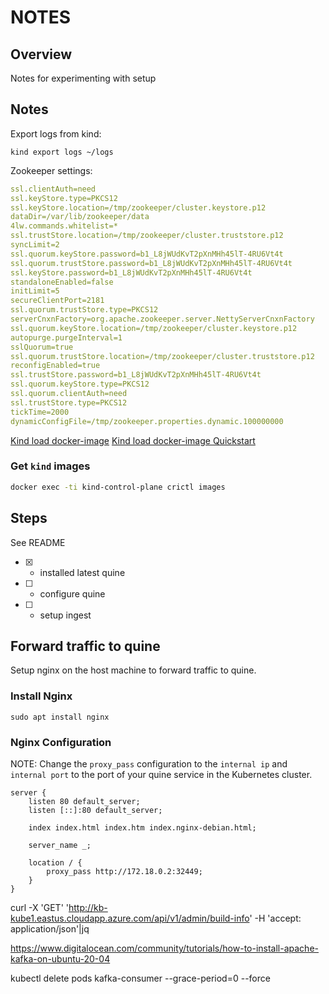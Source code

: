 # NOTES

## Overview

Notes for experimenting with setup

## Notes

Export logs from kind:

`kind export logs ~/logs`


Zookeeper settings:

```yaml
ssl.clientAuth=need
ssl.keyStore.type=PKCS12
ssl.keyStore.location=/tmp/zookeeper/cluster.keystore.p12
dataDir=/var/lib/zookeeper/data
4lw.commands.whitelist=*
ssl.trustStore.location=/tmp/zookeeper/cluster.truststore.p12
syncLimit=2
ssl.quorum.keyStore.password=b1_L8jWUdKvT2pXnMHh45lT-4RU6Vt4t
ssl.quorum.trustStore.password=b1_L8jWUdKvT2pXnMHh45lT-4RU6Vt4t
ssl.keyStore.password=b1_L8jWUdKvT2pXnMHh45lT-4RU6Vt4t
standaloneEnabled=false
initLimit=5
secureClientPort=2181
ssl.quorum.trustStore.type=PKCS12
serverCnxnFactory=org.apache.zookeeper.server.NettyServerCnxnFactory
ssl.quorum.keyStore.location=/tmp/zookeeper/cluster.keystore.p12
autopurge.purgeInterval=1
sslQuorum=true
ssl.quorum.trustStore.location=/tmp/zookeeper/cluster.truststore.p12
reconfigEnabled=true
ssl.trustStore.password=b1_L8jWUdKvT2pXnMHh45lT-4RU6Vt4t
ssl.quorum.keyStore.type=PKCS12
ssl.quorum.clientAuth=need
ssl.trustStore.type=PKCS12
tickTime=2000
dynamicConfigFile=/tmp/zookeeper.properties.dynamic.100000000
```

[Kind load docker-image](https://iximiuz.com/en/posts/kubernetes-kind-load-docker-image/)
[Kind load docker-image Quickstart](https://kind.sigs.k8s.io/docs/user/quick-start/#loading-an-image-into-your-cluster)

    
### Get `kind` images

```bash
docker exec -ti kind-control-plane crictl images
```





## Steps

See README

* [x] - installed latest quine
* [ ] - configure quine
* [ ] - setup ingest


## Forward traffic to quine

Setup nginx on the host machine to forward traffic to quine. 



### Install Nginx

`sudo apt install nginx`

### Nginx Configuration

NOTE: Change the `proxy_pass` configuration to the `internal ip` and `internal port` to the port of your quine service in the Kubernetes cluster.

```
server {
	listen 80 default_server;
	listen [::]:80 default_server;

	index index.html index.htm index.nginx-debian.html;

	server_name _;

	location / {
	    proxy_pass http://172.18.0.2:32449;
	}
}
```

curl -X 'GET'   'http://kb-kube1.eastus.cloudapp.azure.com/api/v1/admin/build-info'   -H 'accept: application/json'|jq



https://www.digitalocean.com/community/tutorials/how-to-install-apache-kafka-on-ubuntu-20-04


kubectl delete pods kafka-consumer --grace-period=0 --force
